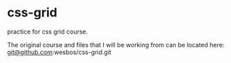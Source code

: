 # css-grid
practice for css grid course.

The original course and files that I will be working from can be located here: git@github.com:wesbos/css-grid.git
